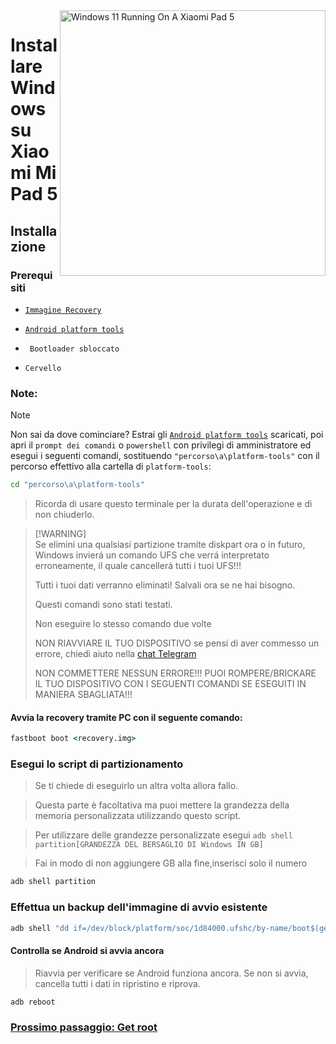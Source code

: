 <img align="right" src="https://raw.githubusercontent.com/erdilS/Port-Windows-11-Xiaomi-Pad-5/main/nabu.png" width="425" alt="Windows 11 Running On A Xiaomi Pad 5">


# Installare Windows su Xiaomi Mi Pad 5

## Installazione

### Prerequisiti

- [```Immagine Recovery```](https://github.com/erdilS/Port-Windows-11-Xiaomi-Pad-5/releases/download/1.0/recovery.img)

- [```Android platform tools```](https://developer.android.com/studio/releases/platform-tools)

- ``` Bootloader sbloccato```

- ```Cervello```

### Note: 

> [!NOTE]
>  Non sai da dove cominciare? Estrai gli [```Android platform tools```](https://developer.android.com/studio/releases/platform-tools) scaricati, poi apri il ```prompt dei comandi``` o `powershell` con privilegi di amministratore ed esegui i seguenti comandi, sostituendo `"percorso\a\platform-tools"` con il percorso effettivo alla cartella di `platform-tools`:

```cmd
cd "percorso\a\platform-tools"
```
> Ricorda di usare questo terminale per la durata dell'operazione e di non chiuderlo.


> [!WARNING]\
> Se elimini una qualsiasi partizione tramite diskpart ora o in futuro, Windows invierá un comando UFS che verrá interpretato erroneamente, il quale cancellerá tutti i tuoi UFS!!!
> 
> Tutti i tuoi dati verranno eliminati! Salvali ora se ne hai bisogno.
> 
> Questi comandi sono stati testati.
> 
> Non eseguire lo stesso comando due volte
> 
> NON RIAVVIARE IL TUO DISPOSITIVO se pensi di aver commesso un errore, chiedi aiuto nella [chat Telegram](https://t.me/nabuwoa)
> 
> NON COMMETTERE NESSUN ERRORE!!! PUOI ROMPERE/BRICKARE IL TUO DISPOSITIVO CON I SEGUENTI COMANDI SE ESEGUITI IN MANIERA SBAGLIATA!!!


#### Avvia la recovery tramite PC con il seguente comando:
```cmd
fastboot boot <recovery.img>
```
 ### Esegui lo script di partizionamento

> Se ti chiede di eseguirlo un altra volta allora fallo.

> Questa parte è facoltativa ma puoi mettere la grandezza della memoria personalizzata utilizzando questo script.

> Per utilizzare delle grandezze personalizzate esegui  ```adb shell partition[GRANDEZZA DEL BERSAGLIO DI Windows IN GB]```

> Fai in modo di non aggiungere GB alla fine,inserisci  solo il numero


```cmd
adb shell partition
```

### Effettua un backup dell'immagine di avvio esistente 
```cmd
adb shell "dd if=/dev/block/platform/soc/1d84000.ufshc/by-name/boot$(getprop ro.boot.slot_suffix) of=/tmp/normal_boot.img" && adb pull /tmp/normal_boot.img
```


#### Controlla se Android si avvia ancora 
> Riavvia per verificare se Android funziona ancora. Se non si avvia, cancella tutti i dati in ripristino e riprova. 

```cmd
adb reboot
```


### [Prossimo passaggio: Get root](/guide/Italian/2-rootguide-it.md)
